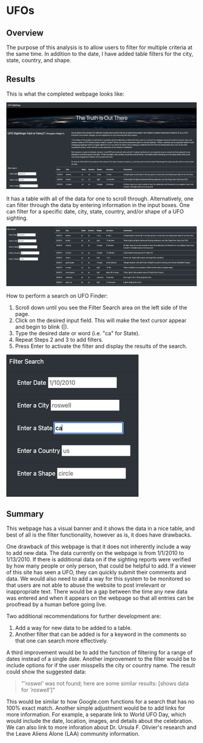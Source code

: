 # UFOs

## Overview
The purpose of this analysis is to allow users to filter for multiple criteria at the same time. In addition to the date, I have added table filters for the city, state, country, and shape. 

## Results
This is what the completed webpage looks like:

![UFO Finder.jpg](https://github.com/stephperillo/UFOs/blob/main/Resources/UFO%20Finder.jpg)

It has a table with all of the data for one to scroll through. Alternatively, one can filter through the data by entering information in the input boxes. One can filter for a specific date, city, state, country, and/or shape of a UFO sighting.

![table.jpg](https://github.com/stephperillo/UFOs/blob/main/Resources/table.jpg)

How to perform a search on UFO Finder:
1. Scroll down until you see the Filter Search area on the left side of the page.
2. Click on the desired input field. This will make the text cursor appear and begin to blink (|).
3. Type the desired date or word (i.e. "ca" for State). 
4. Repeat Steps 2 and 3 to add filters.
5. Press Enter to activate the filter and display the results of the search.

![ca.jpg](https://github.com/stephperillo/UFOs/blob/main/Resources/ca.jpg)

## Summary

This webpage has a visual banner and it shows the data in a nice table, and best of all is the filter functionality, however as is, it does have  drawbacks.

One drawback of this webpage is that it does not inherently include a way to add new data. The data currently on the webpage is from 1/1/2010 to 1/13/2010. If there is additional data on if the sighting reports were verified by how many people or only person, that could be helpful to add. If a viewer of this site has seen a UFO, they can quickly submit their comments and data. We would also need to add a way for this system to be monitored so that users are not able to abuse the website to post irrelevant or inappropriate text. There would be a gap between the time any new data was entered and when it appears on the webpage so that all entries can be proofread by a human before going live.      

Two additional recommendations for further development are:
1. Add a way for new data to be added to a table.
2. Another filter that can be added is for a keyword in the comments so that one can search more effectively.

A third improvement would be to add the function of filtering for a range of dates instead of a single date. 
Another improvement to the filter would be to include options for if the user misspells the city or country name. The result could show the suggested data: 
> "*'roswel'* was not found; here are some similar results: [shows data for *'roswell'*]" 

This would be similar to how Google.com functions for a search that has no 100% exact match.
Another simple adjustment would be to add links for more information. For example, a separate link to World UFO Day, which would include the date, location, images, and details about the celebration. We can also link to more inforation about Dr. Ursula F. Olivier's research and the Leave Aliens Alone (LAA) community information.
